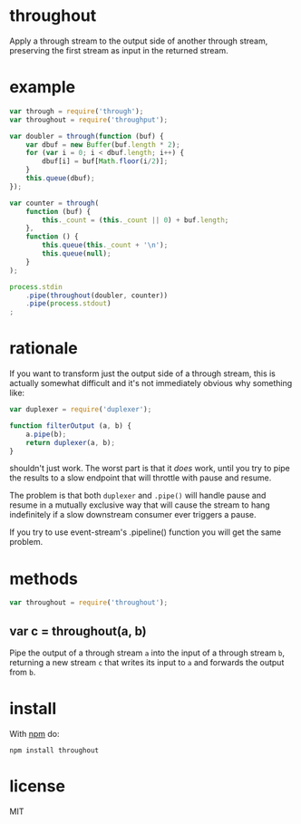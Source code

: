 # throughout

Apply a through stream to the output side of another through stream,
preserving the first stream as input in the returned stream.

# example

``` js
var through = require('through');
var throughout = require('throughput');

var doubler = through(function (buf) {
    var dbuf = new Buffer(buf.length * 2);
    for (var i = 0; i < dbuf.length; i++) {
        dbuf[i] = buf[Math.floor(i/2)];
    }
    this.queue(dbuf);
});

var counter = through(
    function (buf) {
        this._count = (this._count || 0) + buf.length;
    },
    function () {
        this.queue(this._count + '\n');
        this.queue(null);
    }
);

process.stdin
    .pipe(throughout(doubler, counter))
    .pipe(process.stdout)
;
```

# rationale

If you want to transform just the output side of a through stream, this is
actually somewhat difficult and it's not immediately obvious why something like:

``` js
var duplexer = require('duplexer');

function filterOutput (a, b) {
    a.pipe(b);
    return duplexer(a, b);
}
```

shouldn't just work. The worst part is that it *does* work, until you try to
pipe the results to a slow endpoint that will throttle with pause and resume.

The problem is that both `duplexer` and `.pipe()` will handle pause and resume
in a mutually exclusive way that will cause the stream to hang indefinitely if a
slow downstream consumer ever triggers a pause.

If you try to use event-stream's .pipeline() function you will get the same
problem.

# methods

``` js
var throughout = require('throughout');
```

## var c = throughout(a, b)

Pipe the output of a through stream `a` into the input of a through stream `b`,
returning a new stream `c` that writes its input to `a` and forwards the output
from `b`.

# install

With [npm](https://npmjs.org) do:

```
npm install throughout
```

# license

MIT
